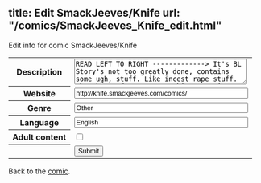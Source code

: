 title: Edit SmackJeeves/Knife
url: "/comics/SmackJeeves_Knife_edit.html"
---
Edit info for comic SmackJeeves/Knife

<form name="comic" action="http://gaepostmail.appspot.com/comic/" method="post">
<table class="comicinfo">
<tr>
<th>Description</th><td><textarea name="description" cols="40" rows="3">READ LEFT TO RIGHT -------------&gt; It's BL Story's not too greatly done, contains some ugh, stuff. Like incest rape stuff. Though you don't see anything, putting that out there for people sensitive to such matters. Might offend you. Though the stuff is kind of dark it's not about depression. And I haven't been through the stuff the characters have gone through, I don't even know why I wrote about this. im gonna shut up now.</textarea></td>
</tr>
<tr>
<th>Website</th><td><input type="text" name="url" value="http://knife.smackjeeves.com/comics/" size="40"/></td>
</tr>
<tr>
<th>Genre</th><td><input type="text" name="genre" value="Other" size="40"/></td>
</tr>
<tr>
<th>Language</th><td><input type="text" name="language" value="English" size="40"/></td>
</tr>
<tr>
<th>Adult content</th><td><input type="checkbox" name="adult" value="adult" /></td>
</tr>
<tr>
<th></th><td>
<input type="hidden" name="comic" value="SmackJeeves_Knife" />
<input type="submit" name="submit" value="Submit" />
</td>
</tr>
</table>
</form>

Back to the [comic](SmackJeeves_Knife.html).
